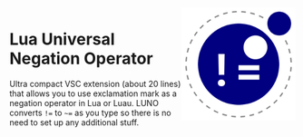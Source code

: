 <img align="right" width="200" src="logo.png"/>

# Lua Universal Negation Operator
Ultra compact VSC extension (about 20 lines) that allows you to use exclamation mark as a negation operator in Lua or Luau. LUNO converts `!=` to `~=` as you type so there is no need to set up any additional stuff.
